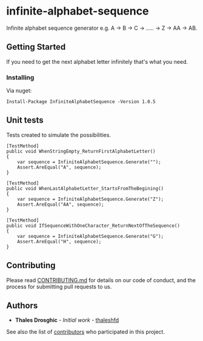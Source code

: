 
# infinite-alphabet-sequence

Infinite alphabet sequence generator
e.g. A -> B -> C -> ..... -> Z -> AA -> AB.

## Getting Started

If you need to get the next alphabet letter infinitely that's what you need. 

### Installing

Via nuget:
```
Install-Package InfiniteAlphabetSequence -Version 1.0.5
```

## Unit tests

Tests created to simulate the possibilities.

```
[TestMethod]
public void WhenStringEmpty_ReturnFirstAlphabetLetter()
{
    var sequence = InfiniteAlphabetSequence.Generate("");
    Assert.AreEqual("A", sequence);
}

[TestMethod]
public void WhenLastAlphabetLetter_StartsFromTheBegining()
{
    var sequence = InfiniteAlphabetSequence.Generate("Z");
    Assert.AreEqual("AA", sequence);
}

[TestMethod]
public void IfSequenceWithOneCharacter_ReturnNextOfTheSequence()
{
    var sequence = InfiniteAlphabetSequence.Generate("G");
    Assert.AreEqual("H", sequence);
}
```

## Contributing

Please read [CONTRIBUTING.md](https://github.com/thaleshfd/infinite-alphabet-sequence/blob/master/CONTRIBUTING.md) for details on our code of conduct, and the process for submitting pull requests to us.

## Authors

* **Thales Drosghic** - *Initial work* - [thaleshfd](https://github.com/thaleshfd)

See also the list of [contributors](https://github.com/thaleshfd/infinite-alphabet-sequence/contributors) who participated in this project.


